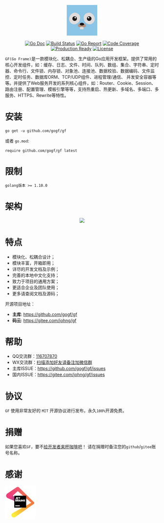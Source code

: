 <div align=center>
<img src="logo.png" width="100"/>

[![Go Doc](https://godoc.org/github.com/gogf/gf?status.svg)](https://godoc.org/github.com/gogf/gf) 
[![Build Status](https://travis-ci.org/gogf/gf.svg?branch=master)](https://travis-ci.org/gogf/gf) 
[![Go Report](https://goreportcard.com/badge/github.com/gogf/gf)](https://goreportcard.com/report/github.com/gogf/gf) 
[![Code Coverage](https://codecov.io/gh/gogf/gf/branch/master/graph/badge.svg)](https://codecov.io/gh/gogf/gf/branch/master)
[![Production Ready](https://img.shields.io/badge/production-ready-blue.svg)](https://github.com/gogf/gf)
[![License](https://img.shields.io/github/license/gogf/gf.svg?style=flat)](https://github.com/gogf/gf)

</div>

`GF(Go Frame)`是一款模块化、松耦合、生产级的Go应用开发框架。提供了常用的核心开发组件，如：缓存、日志、文件、时间、队列、数组、集合、字符串、定时器、命令行、文件锁、内存锁、对象池、连接池、数据校验、数据编码、文件监控、定时任务、数据库ORM、TCP/UDP组件、进程管理/通信、
并发安全容器等等。并提供了Web服务开发的系列核心组件，如：Router、Cookie、Session、路由注册、配置管理、模板引擎等等，支持热重启、热更新、多域名、多端口、多服务、HTTPS、Rewrite等特性。


# 安装
```html
go get -u github.com/gogf/gf
```
或者
`go.mod`:
```
require github.com/gogf/gf latest
```

# 限制
```html
golang版本 >= 1.10.0
```

# 架构
<div align=center>
<img src="https://goframe.org/images/arch.png"/>
</div>

# 特点

* 模块化、松耦合设计；
* 模块丰富，开箱即用；
* 详尽的开发文档及示例；
* 完善的本地中文化支持；
* 致力于项目的通用方案；
* 更适合企业及团队使用；
* 更多请查阅文档及源码；

开源项目地址：
- **主库**: https://github.com/gogf/gf 
- **码云**: https://gitee.com/johng/gf 

# 帮助
- QQ交流群：[116707870](//shang.qq.com/wpa/qunwpa?idkey=195f91eceeb5d7fa76009b7cd5a4641f70bf4897b7f5a520635eb26ff17adfe7)
- WX交流群：[扫描添加好友请备注加微信群](https://goframe.org/images/wechat-john.png)
- 主库ISSUE：https://github.com/gogf/gf/issues
- 国内ISSUE：https://gitee.com/johng/gf/issues

# 协议

`GF` 使用非常友好的 `MIT` 开源协议进行发布，永久`100%`开源免费。



# 捐赠

如果您喜欢`GF`，要不[给开发者来杯咖啡吧](https://github.com/gogf/gf/blob/master/DONATOR.MD)！
请在捐赠时备注您的`github`/`gitee`账号名称。
<!--
# 赞助

赞助支持`GF`框架的快速研发，如果您感兴趣，请联系 john@goframe.org 。
-->

# 感谢
<a href="https://www.jetbrains.com/?from=GoFrame"><img src="images/jetbrains.png" width="100" alt="JetBrains"/></a>



